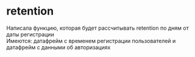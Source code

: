 # retention
Написала функцию, которая будет рассчитывать retention по дням от даты регистрации  
Имеются: датафрейм с временем регистрации пользователей и датафрейм с данными об авторизациях
